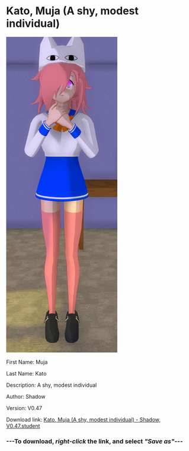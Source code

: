 # Kato, Muja (A shy, modest individual)

<img src="https://raw.githubusercontent.com/Arbiter1223/Daigaku-Gurashi-Custom-Students/master/Students/Files/Kato%2C%20Muja%20(A%20shy%2C%20modest%20individual).png" title="Kato, Muja (A shy, modest individual) - Shadow, V0.47">

First Name: Muja

Last Name: Kato

Description: A shy, modest individual

Author: Shadow

Version: V0.47

Download link: <a href="https://raw.githubusercontent.com/Arbiter1223/Daigaku-Gurashi-Custom-Students/master/Students/Files/Kato%2C%20Muja%20(A%20shy%2C%20modest%20individual)%20-%20Shadow%2C%20V0.47.student">Kato, Muja (A shy, modest individual) - Shadow, V0.47.student</a>

### ---**To download, _right-click_ the link, and select _"Save as"_**---
